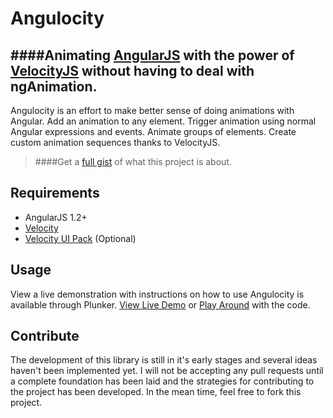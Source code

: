 # Angulocity
####Animating [AngularJS](https://angularjs.org) with the power of [VelocityJS](https://velocityjs.org) without having to deal with ngAnimation.
---
Angulocity is an effort to make better sense of doing animations with Angular. Add an animation to any element. Trigger animation using normal Angular expressions and events. Animate groups of elements. Create custom animation sequences thanks to VelocityJS.

> ####Get a [full gist](https://github.com/johnrcui/angulocity/blob/master/gist.md) of what this project is about.

## Requirements
* AngularJS 1.2+
* [Velocity](https://github.com/julianshapiro/velocity)
* [Velocity UI Pack](https://github.com/julianshapiro/velocity) (Optional)

## Usage
View a live demonstration with instructions on how to use Angulocity is available through Plunker. [View Live Demo](http://run.plnkr.co/u4frAeeMcqdUwRW7/) or [Play Around](http://plnkr.co/edit/oMjJF9gUXpy3damtPI4G?p=preview) with the code.

## Contribute
The development of this library is still in it's early stages and several ideas haven't been implemented yet. I will not be accepting any pull requests until a complete foundation has been laid and the strategies for contributing to the project has been developed. In the mean time, feel free to fork this project.

## 
